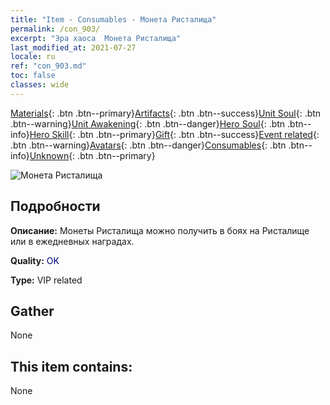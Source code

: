 ```yaml
---
title: "Item - Consumables - Монета Ристалища"
permalink: /con_903/
excerpt: "Эра хаоса  Монета Ристалища"
last_modified_at: 2021-07-27
locale: ru
ref: "con_903.md"
toc: false
classes: wide
---
```

 [Materials](/ItemsRU/){: .btn .btn--primary}[Artifacts](/ItemsRU/Artifacts/){: .btn .btn--success}[Unit Soul](/ItemsRU/UnitSoul/){: .btn .btn--warning}[Unit Awakening](/ItemsRU/UnitAwakening/){: .btn .btn--danger}[Hero Soul](/ItemsRU/HeroSoul/){: .btn .btn--info}[Hero Skill](/ItemsRU/HeroSkill/){: .btn .btn--primary}[Gift](/ItemsRU/Gift/){: .btn .btn--success}[Event related](/ItemsRU/Events/){: .btn .btn--warning}[Avatars](/ItemsRU/Avatars/){: .btn .btn--danger}[Consumables](/ItemsRU/Consumables/){: .btn .btn--info}[Unknown](/ItemsRU/Unknown/){: .btn .btn--primary}

 ![Монета Ристалища](/images/t/i_107.png)

## Подробности
 **Описание:** Монеты Ристалища можно получить в боях на Ристалище или в ежедневных наградах.

 **Quality:** <span style="color: #000080">OK</span>

 **Type:** VIP related

## Gather

  None

## This item contains:

  None

